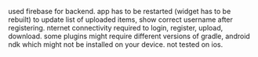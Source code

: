 used firebase for backend.
app has to be restarted (widget has to be rebuilt) to update list of uploaded items,  show correct username after registering.
nternet connectivity required to login, register, upload, download.
some plugins might require different versions of gradle, android ndk which might not be installed on your device.
not tested on ios.
